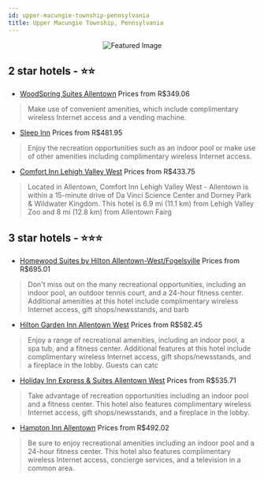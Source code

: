 ```yaml
---
id: upper-macungie-township-pennsylvania
title: Upper Macungie Township, Pennsylvania
---
```


<center><img src="https://i.travelapi.com/hotels/16000000/15390000/15380300/15380218/9507fd89_z.jpg" alt="Featured Image" /></center>


##  2 star hotels - ⭐️⭐️

-    [WoodSpring Suites Allentown](https://us.hurb.com/hotels/upper-macungie-township/woodspring-suites-allentown-JNP-JP00650G?cmp=18055) Prices from R$349.06
   > Make use of convenient amenities, which include complimentary wireless Internet access and a vending machine.
-    [Sleep Inn](https://us.hurb.com/hotels/upper-macungie-township/sleep-inn-JNP-JP570075?cmp=18055) Prices from R$481.95
   > Enjoy the recreation opportunities such as an indoor pool or make use of other amenities including complimentary wireless Internet access.
-    [Comfort Inn Lehigh Valley West](https://us.hurb.com/hotels/upper-macungie-township/comfort-inn-lehigh-valley-west-JNP-JP220897?cmp=18055) Prices from R$433.75
   > Located in Allentown, Comfort Inn Lehigh Valley West - Allentown is within a 15-minute drive of Da Vinci Science Center and Dorney Park & Wildwater Kingdom. This hotel is 6.9 mi (11.1 km) from Lehigh Valley Zoo and 8 mi (12.8 km) from Allentown Fairg

##  3 star hotels - ⭐️⭐️⭐️

-    [Homewood Suites by Hilton Allentown-West/Fogelsville](https://us.hurb.com/hotels/upper-macungie-township/homewood-suites-by-hilton-allentown-west-fogelsville-JNP-JP760173?cmp=18055) Prices from R$695.01
   > Don't miss out on the many recreational opportunities, including an indoor pool, an outdoor tennis court, and a 24-hour fitness center. Additional amenities at this hotel include complimentary wireless Internet access, gift shops/newsstands, and barb
-    [Hilton Garden Inn Allentown West](https://us.hurb.com/hotels/upper-macungie-township/hilton-garden-inn-allentown-west-JNP-JP211212?cmp=18055) Prices from R$582.45
   > Enjoy a range of recreational amenities, including an indoor pool, a spa tub, and a fitness center. Additional features at this hotel include complimentary wireless Internet access, gift shops/newsstands, and a fireplace in the lobby. Guests can catc
-    [Holiday Inn Express & Suites Allentown West](https://us.hurb.com/hotels/upper-macungie-township/holiday-inn-express-suites-allentown-west-JNP-JP188665?cmp=18055) Prices from R$535.71
   > Take advantage of recreation opportunities including an indoor pool and a fitness center. This hotel also features complimentary wireless Internet access, gift shops/newsstands, and a fireplace in the lobby.
-    [Hampton Inn Allentown](https://us.hurb.com/hotels/upper-macungie-township/hampton-inn-allentown-JNP-JP304661?cmp=18055) Prices from R$492.02
   > Be sure to enjoy recreational amenities including an indoor pool and a 24-hour fitness center. This hotel also features complimentary wireless Internet access, concierge services, and a television in a common area.
